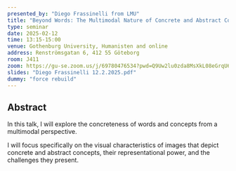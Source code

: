 ```yaml
---
presented_by: "Diego Frassinelli from LMU"
title: "Beyond Words: The Multimodal Nature of Concrete and Abstract Concepts"
type: seminar
date: 2025-02-12
time: 13:15-15:00
venue: Gothenburg University, Humanisten and online
address: Renströmsgatan 6, 412 55 Göteborg
room: J411
zoom: https://gu-se.zoom.us/j/69780476534?pwd=Q9Uw2lu0zda8MsXkL08eGrqU64DMpp.1
slides: "Diego Frassinelli 12.2.2025.pdf"
dummy: "force rebuild"
---
```


## Abstract

In this talk, I will explore the concreteness of words and concepts from a multimodal perspective.

I will focus specifically on the visual characteristics of images that depict concrete and abstract concepts,
their representational power, and the challenges they present.
